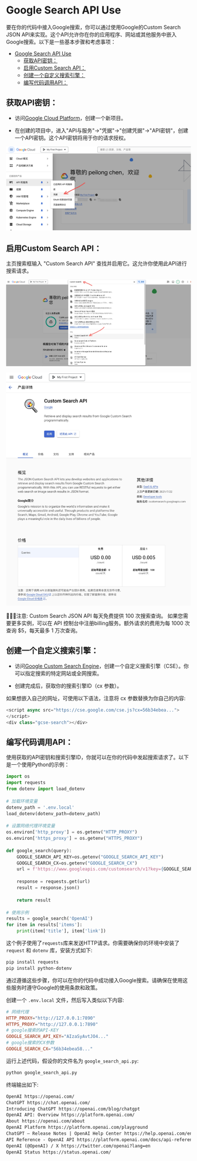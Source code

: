 # Google Search API Use

要在你的代码中接入Google搜索，你可以通过使用Google的Custom Search JSON API来实现。这个API允许你在你的应用程序、网站或其他服务中嵌入Google搜索。以下是一些基本步骤和考虑事项：<br>
- [Google Search API Use](#google-search-api-use)
  - [获取API密钥：](#获取api密钥)
  - [启用Custom Search API：](#启用custom-search-api)
  - [创建一个自定义搜索引擎：](#创建一个自定义搜索引擎)
  - [编写代码调用API：](#编写代码调用api)


## 获取API密钥：

- 访问[Google Cloud Platform](https://cloud.google.com/)，创建一个新项目。

- 在创建的项目中，进入"API与服务"->"凭据"->"创建凭据"->"API密钥"，创建一个API密钥。这个API密钥将用于你的请求授权。

![](./materials/google_cloud_api_key.jpg)


## 启用Custom Search API：

主页搜索框输入 "Custom Search API" 查找并启用它。这允许你使用此API进行搜索请求。<br>

![](./materials/find_custom_search_api.jpg)

![](./materials/enable_custom_search_api.jpg)


🚨🚨🚨注意: Custom Search JSON API 每天免费提供 100 次搜索查询。 如果您需要更多实例，可以在 API 控制台中注册billing服务。额外请求的费用为每 1000 次查询 $5，每天最多 1 万次查询。<br>

## 创建一个自定义搜索引擎：

- 访问[Google Custom Search Engine](https://cse.google.com/cse/)，创建一个自定义搜索引擎（CSE）。你可以指定搜索的特定网站或全网搜索。

- 创建完成后，获取你的搜索引擎ID（cx 参数）。

如果想嵌入自己的网址，可使用以下语法，注意将 cx 参数替换为你自己的内容:<br>

```js
<script async src="https://cse.google.com/cse.js?cx=56b34ebea...">
</script>
<div class="gcse-search"></div>
```

## 编写代码调用API：

使用获取的API密钥和搜索引擎ID，你就可以在你的代码中发起搜索请求了。以下是一个使用Python的示例：<br>

```python
import os
import requests
from dotenv import load_dotenv

# 加载环境变量
dotenv_path = '.env.local'
load_dotenv(dotenv_path=dotenv_path)

# 设置网络代理环境变量
os.environ['http_proxy'] = os.getenv("HTTP_PROXY")
os.environ['https_proxy'] = os.getenv("HTTPS_PROXY")

def google_search(query):
    GOOGLE_SEARCH_API_KEY=os.getenv("GOOGLE_SEARCH_API_KEY")
    GOOGLE_SEARCH_CX=os.getenv("GOOGLE_SEARCH_CX")
    url = f'https://www.googleapis.com/customsearch/v1?key={GOOGLE_SEARCH_API_KEY}&cx={GOOGLE_SEARCH_CX}&q={query}'

    response = requests.get(url)
    result = response.json()

    return result

# 使用示例
results = google_search('OpenAI')
for item in results['items']:
    print(item['title'], item['link'])
```

这个例子使用了`requests`库来发送HTTP请求。你需要确保你的环境中安装了 `request` 和 `dotenv` 库，安装方式如下:<br>

```bash
pip install requests
pip install python-dotenv
```

通过遵循这些步骤，你可以在你的代码中成功接入Google搜索。请确保在使用这些服务时遵守Google的使用条款和政策。<br>

创建一个 `.env.local` 文件，然后写入类似以下内容:<br>

```conf
# 网络代理
HTTP_PROXY="http://127.0.0.1:7890"
HTTPS_PROXY="http://127.0.0.1:7890"
# google搜索的API-KEY
GOOGLE_SEARCH_API_KEY="AIzaSyAvtJO4..."
# google搜索的CX参数
GOOGLE_SEARCH_CX="56b34ebea58..."
```

运行上述代码，假设你的文件名为 `google_search_api.py`:<br>

```bash
python google_search_api.py
```

终端输出如下:<br>

```txt
OpenAI https://openai.com/
ChatGPT https://chat.openai.com/
Introducing ChatGPT https://openai.com/blog/chatgpt
OpenAI API: Overview https://platform.openai.com/
About https://openai.com/about
OpenAI Platform https://platform.openai.com/playground
ChatGPT — Release Notes | OpenAI Help Center https://help.openai.com/en/articles/6825453-chatgpt-release-notes
API Reference - OpenAI API https://platform.openai.com/docs/api-reference
OpenAI (@OpenAI) / X https://twitter.com/openai?lang=en
OpenAI Status https://status.openai.com/
```